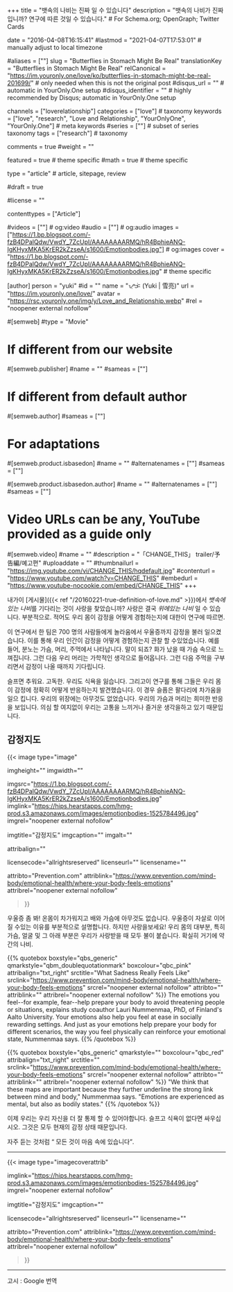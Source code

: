 +++
title = "뱃속의 나비는 진짜 일 수 있습니다"
description = "뱃속의 나비가 진짜입니까? 연구에 따른 것일 수 있습니다."	# For Schema.org; OpenGraph; Twitter Cards

date = "2016-04-08T16:15:41"
#lastmod = "2021-04-07T17:53:01"                 # manually adjust to local timezone

#aliases = [""]
slug = "Butterflies in Stomach Might Be Real"
translationKey = "Butterflies in Stomach Might Be Real"
relCanonical = "https://im.youronly.one/love/ko/butterflies-in-stomach-might-be-real-201699/"														# only needed when this is not the original post
#disqus_url = ""                                                    # automatic in YourOnly.One setup
#disqus_identifier = ""                                             # highly recommended by Disqus; automatic in YourOnly.One setup

channels = ["loverelationship"]
categories = ["love"]                           # taxonomy
keywords = ["love", "research", "Love and Relationship", "YourOnlyOne", "YourOnly.One"]															# meta keywords
#series = [""]																# subset of series taxonomy
tags = ["research"]																	# taxonomy

comments = true
#weight = ""

featured = true															# theme specific
#math = true																	# theme specific

type = "article"                                                           # article, sitepage, review

#draft = true

#license = ""

contenttypes = ["Article"]

#videos = [""]																# og:video
#audio = [""]																# og:audio
images = ["https://1.bp.blogspot.com/-fzB4DPalQdw/VwdY_7ZcUpI/AAAAAAAARMQ/hR4BphieANQ-IgKHyxMKA5KrER2kZzseA/s1600/Emotionbodies.jpg"]    # og:images
cover = "https://1.bp.blogspot.com/-fzB4DPalQdw/VwdY_7ZcUpI/AAAAAAAARMQ/hR4BphieANQ-IgKHyxMKA5KrER2kZzseA/s1600/Emotionbodies.jpg"       # theme specific

[author]
person = "yuki"
#id = ""
name = "ᜌᜓᜃᜒ (Yuki | 雪亮)"
url = "https://im.youronly.one/love/"
avatar = "https://rsc.youronly.one/img/y/Love_and_Relationship.webp"
#rel = "noopener external nofollow"

#[semweb]
#type = "Movie"

# If different from our website
#[semweb.publisher]
#name = ""
#sameas = [""]

# If different from default author
#[semweb.author]
#sameas = [""]

# For adaptations
#[semweb.product.isbasedon]
#name = ""
#alternatenames = [""]
#sameas = [""]

#[semweb.product.isbasedon.author]
#name = ""
#alternatenames = [""]
#sameas = [""]

# Video URLs can be any, YouTube provided as a guide only
#[semweb.video]
#name = ""
#description = "「CHANGE_THIS」 trailer/予告編/예고편"
#uploaddate = ""
#thumbnailurl = "https://img.youtube.com/vi/CHANGE_THIS/hqdefault.jpg"
#contenturl = "https://www.youtube.com/watch?v=CHANGE_THIS"
#embedurl = "https://www.youtube-nocookie.com/embed/CHANGE_THIS"
+++

내가이 [게시물]({{< ref "/20160221-true-definition-of-love.md" >}})에서 *뱃속에있는 나비*를 기다리는 것이 사랑을 찾았습니까? 사랑은 결국 *위에있는 나비* 일 수 있습니다. 부분적으로. 적어도 우리 몸이 감정을 어떻게 경험하는지에 대한이 연구에 따르면.

<!--more-->

이 연구에서 한 팀은 700 명의 사람들에게 놀라움에서 우울증까지 감정을 불러 일으켰습니다. 이를 통해 우리 인간이 감정을 어떻게 경험하는지 관찰 할 수있었습니다. 예를 들어, 분노는 가슴, 머리, 주먹에서 나타납니다. 말이 되죠? 화가 났을 때 가슴 속으로 느껴집니다. 그런 다음 우리 머리는 가학적인 생각으로 들어옵니다. 그런 다음 주먹을 구부리면서 감정이 나올 때까지 기다립니다.

슬프면 추워요. 고독한. 우리도 식욕을 잃습니다. 그리고이 연구를 통해 그들은 우리 몸이 감정에 정확히 어떻게 반응하는지 발견했습니다. 이 경우 슬픔은 팔다리에 차가움을 일으 킵니다. 우리의 위장에는 아무것도 없었습니다. 우리의 가슴과 머리는 희미한 반응을 보입니다. 의심 할 여지없이 우리는 고통을 느끼거나 즐거운 생각을하고 있기 때문입니다.

## 감정지도
{{< image
  type="image"

  imgheight=""
  imgwidth=""

  imgsrc="https://1.bp.blogspot.com/-fzB4DPalQdw/VwdY_7ZcUpI/AAAAAAAARMQ/hR4BphieANQ-IgKHyxMKA5KrER2kZzseA/s1600/Emotionbodies.jpg"
  imglink="https://hips.hearstapps.com/hmg-prod.s3.amazonaws.com/images/emotionbodies-1525784496.jpg"
  imgrel="noopener external nofollow"

  imgtitle="감정지도"
  imgcaption=""
  imgalt=""

  attribalign=""

  licensecode="allrightsreserved"
  licenseurl=""
  licensename=""

  attribto="Prevention.com"
  attriblink="https://www.prevention.com/mind-body/emotional-health/where-your-body-feels-emotions"
  attribrel="noopener external nofollow"
>}}


우울증 좀 봐! 온몸이 차가워지고 배와 가슴에 아무것도 없습니다. 우울증이 자살로 이어질 수있는 이유를 부분적으로 설명합니다. 하지만 사랑을보세요! 우리 몸의 대부분, 특히 가슴, 얼굴 및 그 아래 부분은 우리가 사랑받을 때 모두 불이 붙습니다. 확실히 거기에 약간의 나비.

{{% quotebox boxstyle="qbs_generic" qmarkstyle="qbm_doublequotationmark" boxcolour="qbc_pink" attribalign="txt_right" srctitle="What Sadness Really Feels Like" srclink="https://www.prevention.com/mind-body/emotional-health/where-your-body-feels-emotions" srcrel="noopener external nofollow" attribto="" attriblink="" attribrel="noopener external nofollow" %}}
The emotions you feel--for example, fear--help prepare your body to avoid threatening people or situations, explains study coauthor Lauri Nummenmaa, PhD, of Finland's Aalto University. Your emotions also help you feel at ease in socially rewarding settings. And just as your emotions help prepare your body for different scenarios, the way you feel physically can reinforce your emotional state, Nummenmaa says.
{{% /quotebox %}}

{{% quotebox boxstyle="qbs_generic" qmarkstyle="" boxcolour="qbc_red" attribalign="txt_right" srctitle="" srclink="https://www.prevention.com/mind-body/emotional-health/where-your-body-feels-emotions" srcrel="noopener external nofollow" attribto="" attriblink="" attribrel="noopener external nofollow" %}}
"We think that these maps are important because they further underline the strong link between mind and body," Nummenmaa says. "Emotions are experienced as mental, but also as bodily states."
{{% /quotebox %}}

이제 우리는 우리 자신을 더 잘 통제 할 수 있어야합니다. 슬프고 식욕이 없다면 싸우십시오. 그것은 모두 현재의 감정 상태 때문입니다.

자주 듣는 것처럼 <q> 모든 것이 마음 속에 있습니다</q>.

-------

{{< image
  type="imagecoverattrib"

  imglink="https://hips.hearstapps.com/hmg-prod.s3.amazonaws.com/images/emotionbodies-1525784496.jpg"
  imgrel="noopener external nofollow"

  imgtitle="감정지도"
  imgcaption=""

  licensecode="allrightsreserved"
  licenseurl=""
  licensename=""

  attribto="Prevention.com"
  attriblink="https://www.prevention.com/mind-body/emotional-health/where-your-body-feels-emotions"
  attribrel="noopener external nofollow"
>}}

-------

고시 : Google 번역
